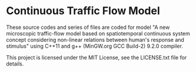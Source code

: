 # Continuous Traffic Flow Model
These source codes and series of files are coded for model 
"A new microscopic traffic-flow model based on spatiotemporal continuous system 
concept considering non-linear relations between human's response and stimulus"
using C++11 and g++ (MinGW.org GCC Build-2) 9.2.0 compiler.

This project is licensed under the MIT License, see the LICENSE.txt file for details.
